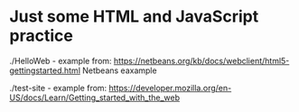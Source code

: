# Just some HTML and JavaScript practice

./HelloWeb - example from: <https://netbeans.org/kb/docs/webclient/html5-gettingstarted.html>
Netbeans eaxample

./test-site - example from: <https://developer.mozilla.org/en-US/docs/Learn/Getting_started_with_the_web>
